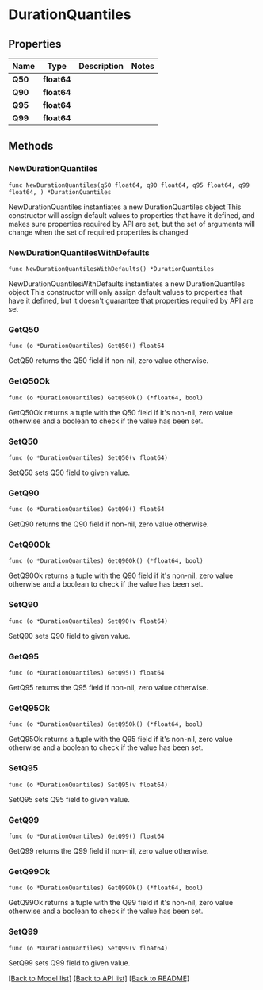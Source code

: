 # DurationQuantiles

## Properties

Name | Type | Description | Notes
------------ | ------------- | ------------- | -------------
**Q50** | **float64** |  | 
**Q90** | **float64** |  | 
**Q95** | **float64** |  | 
**Q99** | **float64** |  | 

## Methods

### NewDurationQuantiles

`func NewDurationQuantiles(q50 float64, q90 float64, q95 float64, q99 float64, ) *DurationQuantiles`

NewDurationQuantiles instantiates a new DurationQuantiles object
This constructor will assign default values to properties that have it defined,
and makes sure properties required by API are set, but the set of arguments
will change when the set of required properties is changed

### NewDurationQuantilesWithDefaults

`func NewDurationQuantilesWithDefaults() *DurationQuantiles`

NewDurationQuantilesWithDefaults instantiates a new DurationQuantiles object
This constructor will only assign default values to properties that have it defined,
but it doesn't guarantee that properties required by API are set

### GetQ50

`func (o *DurationQuantiles) GetQ50() float64`

GetQ50 returns the Q50 field if non-nil, zero value otherwise.

### GetQ50Ok

`func (o *DurationQuantiles) GetQ50Ok() (*float64, bool)`

GetQ50Ok returns a tuple with the Q50 field if it's non-nil, zero value otherwise
and a boolean to check if the value has been set.

### SetQ50

`func (o *DurationQuantiles) SetQ50(v float64)`

SetQ50 sets Q50 field to given value.


### GetQ90

`func (o *DurationQuantiles) GetQ90() float64`

GetQ90 returns the Q90 field if non-nil, zero value otherwise.

### GetQ90Ok

`func (o *DurationQuantiles) GetQ90Ok() (*float64, bool)`

GetQ90Ok returns a tuple with the Q90 field if it's non-nil, zero value otherwise
and a boolean to check if the value has been set.

### SetQ90

`func (o *DurationQuantiles) SetQ90(v float64)`

SetQ90 sets Q90 field to given value.


### GetQ95

`func (o *DurationQuantiles) GetQ95() float64`

GetQ95 returns the Q95 field if non-nil, zero value otherwise.

### GetQ95Ok

`func (o *DurationQuantiles) GetQ95Ok() (*float64, bool)`

GetQ95Ok returns a tuple with the Q95 field if it's non-nil, zero value otherwise
and a boolean to check if the value has been set.

### SetQ95

`func (o *DurationQuantiles) SetQ95(v float64)`

SetQ95 sets Q95 field to given value.


### GetQ99

`func (o *DurationQuantiles) GetQ99() float64`

GetQ99 returns the Q99 field if non-nil, zero value otherwise.

### GetQ99Ok

`func (o *DurationQuantiles) GetQ99Ok() (*float64, bool)`

GetQ99Ok returns a tuple with the Q99 field if it's non-nil, zero value otherwise
and a boolean to check if the value has been set.

### SetQ99

`func (o *DurationQuantiles) SetQ99(v float64)`

SetQ99 sets Q99 field to given value.



[[Back to Model list]](../README.md#documentation-for-models) [[Back to API list]](../README.md#documentation-for-api-endpoints) [[Back to README]](../README.md)



